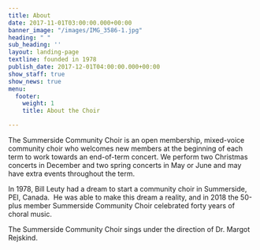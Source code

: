 ```yaml
---
title: About
date: 2017-11-01T03:00:00.000+00:00
banner_image: "/images/IMG_3586-1.jpg"
heading: " "
sub_heading: ''
layout: landing-page
textline: founded in 1978
publish_date: 2017-12-01T04:00:00.000+00:00
show_staff: true
show_news: true
menu:
  footer:
    weight: 1
    title: About the Choir

---
```

The Summerside Community Choir is an open membership, mixed-voice community choir who welcomes new members at the beginning of each term to work towards an end-of-term concert. We perform two Christmas concerts in December and two spring concerts in May or June and may have extra events throughout the term.

In 1978, Bill Leuty had a dream to start a community choir in Summerside, PEI, Canada.  He was able to make this dream a reality, and in 2018 the 50-plus member Summerside Community Choir celebrated forty years of choral music.

The Summerside Community Choir sings under the direction of Dr. Margot Rejskind.